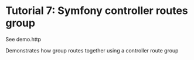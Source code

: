 # Tutorial 7: Symfony controller routes group

See demo.http

Demonstrates how group routes together using a controller route group
